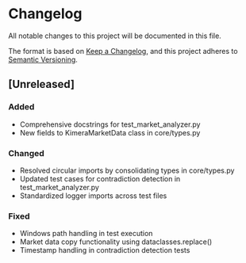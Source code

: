# Changelog

All notable changes to this project will be documented in this file.

The format is based on [Keep a Changelog](https://keepachangelog.com/en/1.0.0/),
and this project adheres to [Semantic Versioning](https://semver.org/spec/v2.0.0.html).

## [Unreleased]
### Added
- Comprehensive docstrings for test_market_analyzer.py
- New fields to KimeraMarketData class in core/types.py

### Changed
- Resolved circular imports by consolidating types in core/types.py
- Updated test cases for contradiction detection in test_market_analyzer.py
- Standardized logger imports across test files

### Fixed
- Windows path handling in test execution
- Market data copy functionality using dataclasses.replace()
- Timestamp handling in contradiction detection tests